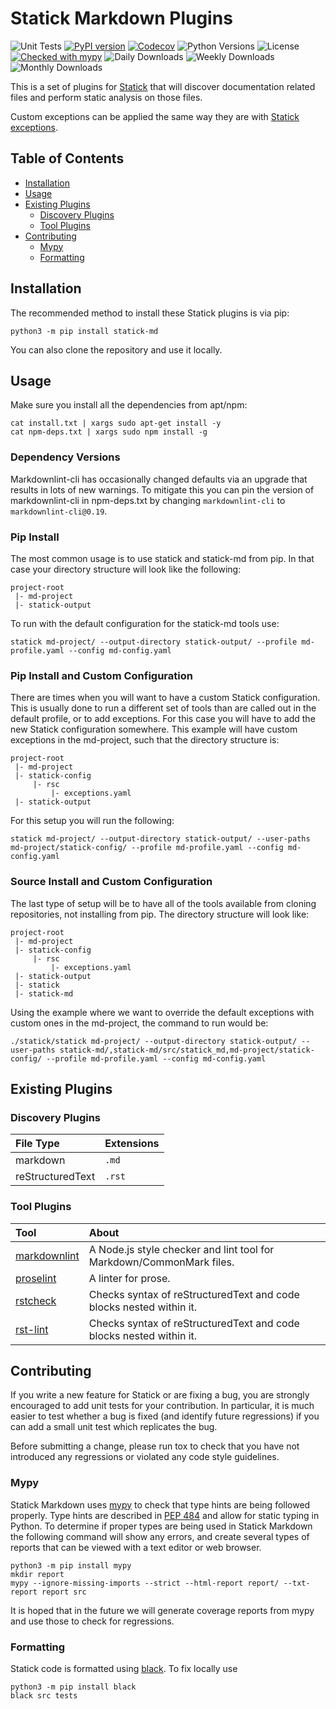 # Statick Markdown Plugins

![Unit Tests](https://github.com/sscpac/statick-md/workflows/Unit%20Tests/badge.svg)
[![PyPI version](https://badge.fury.io/py/statick-md.svg)](https://badge.fury.io/py/statick-md)
[![Codecov](https://codecov.io/gh/sscpac/statick-md/branch/main/graph/badge.svg)](https://codecov.io/gh/sscpac/statick-md)
![Python Versions](https://img.shields.io/pypi/pyversions/statick-md.svg)
![License](https://img.shields.io/pypi/l/statick-md.svg)
[![Checked with mypy](http://www.mypy-lang.org/static/mypy_badge.svg)](http://mypy-lang.org/)
![Daily Downloads](https://img.shields.io/pypi/dd/statick-md.svg)
![Weekly Downloads](https://img.shields.io/pypi/dw/statick-md.svg)
![Monthly Downloads](https://img.shields.io/pypi/dm/statick-md.svg)

This is a set of plugins for [Statick](https://github.com/sscpac/statick) that will discover documentation related files
and perform static analysis on those files.

Custom exceptions can be applied the same way they are with
[Statick exceptions](https://github.com/sscpac/statick/blob/master/GUIDE.md#exceptionsyaml).

## Table of Contents

* [Installation](#installation)
* [Usage](#usage)
* [Existing Plugins](#existing-plugins)
  * [Discovery Plugins](#discovery-plugins)
  * [Tool Plugins](#tool-plugins)
* [Contributing](#contributing)
  * [Mypy](#mypy)
  * [Formatting](#formatting)

## Installation

The recommended method to install these Statick plugins is via pip:

```shell
python3 -m pip install statick-md
```

You can also clone the repository and use it locally.

## Usage

Make sure you install all the dependencies from apt/npm:

```shell
cat install.txt | xargs sudo apt-get install -y
cat npm-deps.txt | xargs sudo npm install -g
```

### Dependency Versions

Markdownlint-cli has occasionally changed defaults via an upgrade that results in lots of new warnings.
To mitigate this you can pin the version of markdownlint-cli in npm-deps.txt by changing `markdownlint-cli` to `markdownlint-cli@0.19`.

### Pip Install

The most common usage is to use statick and statick-md from pip.
In that case your directory structure will look like the following:

```shell
project-root
 |- md-project
 |- statick-output
```

To run with the default configuration for the statick-md tools use:

```shell
statick md-project/ --output-directory statick-output/ --profile md-profile.yaml --config md-config.yaml
```

### Pip Install and Custom Configuration

There are times when you will want to have a custom Statick configuration.
This is usually done to run a different set of tools than are called out in the default profile, or to add exceptions.
For this case you will have to add the new Statick configuration somewhere.
This example will have custom exceptions in the md-project, such that the directory structure is:

```shell
project-root
 |- md-project
 |- statick-config
     |- rsc
         |- exceptions.yaml
 |- statick-output
```

For this setup you will run the following:

```shell
statick md-project/ --output-directory statick-output/ --user-paths md-project/statick-config/ --profile md-profile.yaml --config md-config.yaml
```

### Source Install and Custom Configuration

The last type of setup will be to have all of the tools available from cloning repositories, not installing from pip.
The directory structure will look like:

```shell
project-root
 |- md-project
 |- statick-config
     |- rsc
         |- exceptions.yaml
 |- statick-output
 |- statick
 |- statick-md
```

Using the example where we want to override the default exceptions with
custom ones in the md-project, the command to run would be:

```shell
./statick/statick md-project/ --output-directory statick-output/ --user-paths statick-md/,statick-md/src/statick_md,md-project/statick-config/ --profile md-profile.yaml --config md-config.yaml
```

## Existing Plugins

### Discovery Plugins

File Type | Extensions
:-------- | :---------
markdown         | `.md`
reStructuredText | `.rst`

### Tool Plugins

Tool | About
:--- | :----
[markdownlint][markdownlint] | A Node.js style checker and lint tool for Markdown/CommonMark files.
[proselint][proselint]       | A linter for prose.
[rstcheck][rstcheck]         | Checks syntax of reStructuredText and code blocks nested within it.
[rst-lint][rst-lint]         | Checks syntax of reStructuredText and code blocks nested within it.

## Contributing

If you write a new feature for Statick or are fixing a bug,
you are strongly encouraged to add unit tests for your contribution.
In particular, it is much easier to test whether a bug is fixed (and identify
future regressions) if you can add a small unit test which replicates the bug.

Before submitting a change, please run tox to check that you have not
introduced any regressions or violated any code style guidelines.

### Mypy

Statick Markdown uses [mypy](http://mypy-lang.org/) to check that type hints are being followed properly.
Type hints are described in [PEP 484](https://www.python.org/dev/peps/pep-0484/) and allow for static typing in Python.
To determine if proper types are being used in Statick Markdown the following command will show any errors, and create several
types of reports that can be viewed with a text editor or web browser.

```shell
python3 -m pip install mypy
mkdir report
mypy --ignore-missing-imports --strict --html-report report/ --txt-report report src
```

It is hoped that in the future we will generate coverage reports from mypy and use those to check for regressions.

### Formatting

Statick code is formatted using [black](https://github.com/psf/black).
To fix locally use

```shell
python3 -m pip install black
black src tests
```

[markdownlint]: https://github.com/igorshubovych/markdownlint-cli
[proselint]: https://github.com/amperser/proselint
[rstcheck]: https://github.com/myint/rstcheck
[rst-lint]: https://github.com/twolfson/restructuredtext-lint
